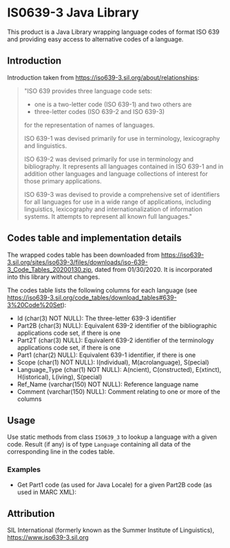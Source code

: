 # IS0639-3 Java Library

This product is a Java Library wrapping language codes of format ISO 639
and providing easy access to alternative codes of a language.

## Introduction

Introduction taken from <https://iso639-3.sil.org/about/relationships>:

> "ISO 639 provides three language code sets:
>
> - one is a two-letter code (ISO 639-1) and two others are
> - three-letter codes (ISO 639-2 and ISO 639-3)
>
> for the representation of names of languages.
>
> ISO 639-1 was devised primarily for use in terminology, lexicography and linguistics.
>
> ISO 639-2 was devised primarily for use in terminology and bibliography. It represents all languages contained in ISO 639-1 and in addition other languages and language collections of interest for those primary applications.
>
>ISO 639-3 was devised to provide a comprehensive set of identifiers for all languages for use in a wide range of applications, including linguistics, lexicography and internationalization of information systems. It attempts to represent all known full languages."

## Codes table and implementation details

The wrapped codes table has been downloaded from <https://iso639-3.sil.org/sites/iso639-3/files/downloads/iso-639-3_Code_Tables_20200130.zip>, dated from 01/30/2020.
It is incorporated into this library without changes.

The codes table lists the following columns for each language (see <https://iso639-3.sil.org/code_tables/download_tables#639-3%20Code%20Set>):

- Id (char(3) NOT NULL): The three-letter 639-3 identifier
- Part2B (char(3) NULL): Equivalent 639-2 identifier of the bibliographic applications code set, if there is one
- Part2T (char(3) NULL): Equivalent 639-2 identifier of the terminology applications code set, if there is one
- Part1 (char(2) NULL): Equivalent 639-1 identifier, if there is one
- Scope (char(1) NOT NULL): I(ndividual), M(acrolanguage), S(pecial)
- Language_Type (char(1) NOT NULL): A(ncient), C(onstructed), E(xtinct), H(istorical), L(iving), S(pecial)
- Ref_Name (varchar(150) NOT NULL): Reference language name
- Comment (varchar(150) NULL): Comment relating to one or more of the columns

## Usage

Use static methods from class `ISO639_3` to lookup a language with a given code.
Result (if any) is of type `Language` containing all data of the corresponding line in the codes table.

### Examples

- Get Part1 code (as used for Java Locale) for a given Part2B code (as used in MARC XML):



## Attribution

 SIL International (formerly known as the Summer Institute of Linguistics), <https://www.iso639-3.sil.org>
